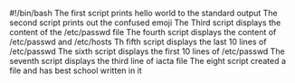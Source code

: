 #!/bin/bash
The first script prints hello world to the standard output
The second script prints out the confused emoji
The Third script displays the content of the /etc/passwd file
The fourth script displays the content of /etc/passwd and /etc/hosts
Th fifth script displays the last 10 lines of /etc/passwd
The sixth script displays the first 10 lines of /etc/passwd
The seventh script displays the third line of iacta file
The eight script created a file and has best school written in it
